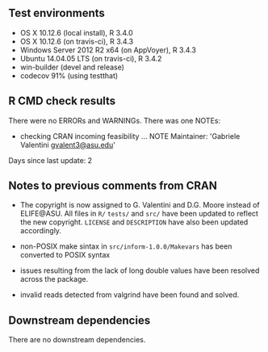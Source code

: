 ## Test environments
* OS X 10.12.6 (local install), R 3.4.0
* OS X 10.12.6 (on travis-ci), R 3.4.3
* Windows Server 2012 R2 x64 (on AppVoyer), R 3.4.3
* Ubuntu 14.04.05 LTS (on travis-ci), R 3.4.2
* win-builder (devel and release)
* codecov 91% (using testthat)

## R CMD check results
There were no ERRORs and WARNINGs. There was one NOTEs:

* checking CRAN incoming feasibility ... NOTE
Maintainer: 'Gabriele Valentini <gvalent3@asu.edu>'

Days since last update: 2

## Notes to previous comments from CRAN
* The copyright is now assigned to G. Valentini and D.G. Moore
  instead of ELIFE@ASU. All files in `R/` `tests/` and `src/` have
  been updated to reflect the new copyright. `LICENSE` and
  `DESCRIPTION` have also been updated accordingly.

* non-POSIX make sintax in `src/inform-1.0.0/Makevars` has been
  converted to POSIX syntax

* issues resulting from the lack of long double values have been
  resolved across the package.

* invalid reads detected from valgrind have been found and solved.

## Downstream dependencies
There are no downstream dependencies.